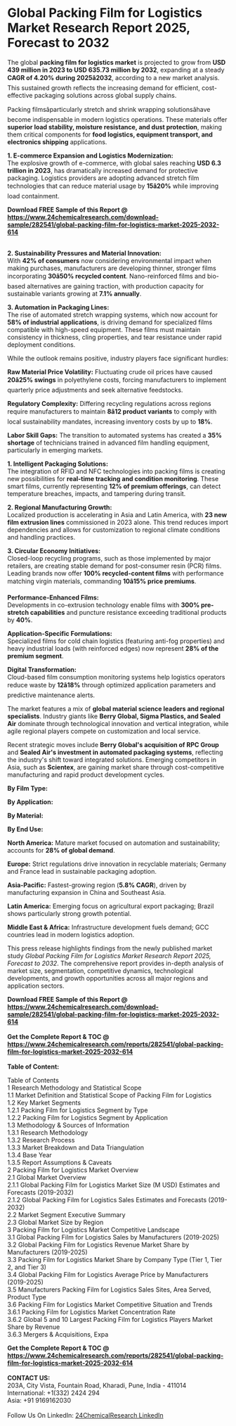 <h1>Global Packing Film for Logistics Market Research Report 2025, Forecast to 2032</h1><p>The global <strong>packing film for logistics market</strong> is projected to grow from <strong>USD 439 million in 2023 to USD 635.73 million by 2032</strong>, expanding at a steady <strong>CAGR of 4.20% during 2025â2032</strong>, according to a new market analysis. This sustained growth reflects the increasing demand for efficient, cost-effective packaging solutions across global supply chains.</p><p>Packing filmsâparticularly stretch and shrink wrapping solutionsâhave become indispensable in modern logistics operations. These materials offer <strong>superior load stability, moisture resistance, and dust protection</strong>, making them critical components for <strong>food logistics, equipment transport, and electronics shipping</strong> applications.</p><p><strong>1. E-commerce Expansion and Logistics Modernization:</strong><br>
The explosive growth of e-commerce, with global sales reaching <strong>USD 6.3 trillion in 2023</strong>, has dramatically increased demand for protective packaging. Logistics providers are adopting advanced stretch film technologies that can reduce material usage by <strong>15â20%</strong> while improving load containment.</p><div><b>Download FREE Sample of this Report @ 
            <a href="https://www.24chemicalresearch.com/download-sample/282541/global-packing-film-for-logistics-market-2025-2032-614">
            https://www.24chemicalresearch.com/download-sample/282541/global-packing-film-for-logistics-market-2025-2032-614</a></b></div><br><p><strong>2. Sustainability Pressures and Material Innovation:</strong><br>
With <strong>42% of consumers</strong> now considering environmental impact when making purchases, manufacturers are developing thinner, stronger films incorporating <strong>30â50% recycled content</strong>. Nano-reinforced films and bio-based alternatives are gaining traction, with production capacity for sustainable variants growing at <strong>7.1% annually</strong>.</p><p><strong>3. Automation in Packaging Lines:</strong><br>
The rise of automated stretch wrapping systems, which now account for <strong>58% of industrial applications</strong>, is driving demand for specialized films compatible with high-speed equipment. These films must maintain consistency in thickness, cling properties, and tear resistance under rapid deployment conditions.</p><p>While the outlook remains positive, industry players face significant hurdles:</p><p><strong>Raw Material Price Volatility:</strong> Fluctuating crude oil prices have caused <strong>20â25% swings</strong> in polyethylene costs, forcing manufacturers to implement quarterly price adjustments and seek alternative feedstocks.</p><p><strong>Regulatory Complexity:</strong> Differing recycling regulations across regions require manufacturers to maintain <strong>8â12 product variants</strong> to comply with local sustainability mandates, increasing inventory costs by up to <strong>18%</strong>.</p><p><strong>Labor Skill Gaps:</strong> The transition to automated systems has created a <strong>35% shortage</strong> of technicians trained in advanced film handling equipment, particularly in emerging markets.</p><p><strong>1. Intelligent Packaging Solutions:</strong><br>
The integration of RFID and NFC technologies into packing films is creating new possibilities for <strong>real-time tracking and condition monitoring</strong>. These smart films, currently representing <strong>12% of premium offerings</strong>, can detect temperature breaches, impacts, and tampering during transit.</p><p><strong>2. Regional Manufacturing Growth:</strong><br>
Localized production is accelerating in Asia and Latin America, with <strong>23 new film extrusion lines</strong> commissioned in 2023 alone. This trend reduces import dependencies and allows for customization to regional climate conditions and handling practices.</p><p><strong>3. Circular Economy Initiatives:</strong><br>
Closed-loop recycling programs, such as those implemented by major retailers, are creating stable demand for post-consumer resin (PCR) films. Leading brands now offer <strong>100% recycled-content films</strong> with performance matching virgin materials, commanding <strong>10â15% price premiums</strong>.</p><p><strong>Performance-Enhanced Films:</strong><br>
	Developments in co-extrusion technology enable films with <strong>300% pre-stretch capabilities</strong> and puncture resistance exceeding traditional products by <strong>40%</strong>.</p><p><strong>Application-Specific Formulations:</strong><br>
	Specialized films for cold chain logistics (featuring anti-fog properties) and heavy industrial loads (with reinforced edges) now represent <strong>28% of the premium segment</strong>.</p><p><strong>Digital Transformation:</strong><br>
	Cloud-based film consumption monitoring systems help logistics operators reduce waste by <strong>12â18%</strong> through optimized application parameters and predictive maintenance alerts.</p><p>The market features a mix of <strong>global material science leaders and regional specialists</strong>. Industry giants like <strong>Berry Global, Sigma Plastics, and Sealed Air</strong> dominate through technological innovation and vertical integration, while agile regional players compete on customization and local service.</p><p>Recent strategic moves include <strong>Berry Global's acquisition of RPC Group</strong> and <strong>Sealed Air's investment in automated packaging systems</strong>, reflecting the industry's shift toward integrated solutions. Emerging competitors in Asia, such as <strong>Scientex</strong>, are gaining market share through cost-competitive manufacturing and rapid product development cycles.</p><p><strong>By Film Type:</strong></p><p><strong>By Application:</strong></p><p><strong>By Material:</strong></p><p><strong>By End Use:</strong></p><p><strong>North America:</strong> Mature market focused on automation and sustainability; accounts for <strong>28% of global demand</strong>.</p><p><strong>Europe:</strong> Strict regulations drive innovation in recyclable materials; Germany and France lead in sustainable packaging adoption.</p><p><strong>Asia-Pacific:</strong> Fastest-growing region (<strong>5.8% CAGR</strong>), driven by manufacturing expansion in China and Southeast Asia.</p><p><strong>Latin America:</strong> Emerging focus on agricultural export packaging; Brazil shows particularly strong growth potential.</p><p><strong>Middle East &amp; Africa:</strong> Infrastructure development fuels demand; GCC countries lead in modern logistics adoption.</p><p>This press release highlights findings from the newly published market study <em>Global Packing Film for Logistics Market Research Report 2025, Forecast to 2032</em>. The comprehensive report provides in-depth analysis of market size, segmentation, competitive dynamics, technological developments, and growth opportunities across all major regions and application sectors.</p><div><b>Download FREE Sample of this Report @ 
            <a href="https://www.24chemicalresearch.com/download-sample/282541/global-packing-film-for-logistics-market-2025-2032-614">
            https://www.24chemicalresearch.com/download-sample/282541/global-packing-film-for-logistics-market-2025-2032-614</a></b></div><br><div><b>Get the Complete Report & TOC @ 
            <a href="https://www.24chemicalresearch.com/reports/282541/global-packing-film-for-logistics-market-2025-2032-614">
            https://www.24chemicalresearch.com/reports/282541/global-packing-film-for-logistics-market-2025-2032-614</a></b></div><br>
            <b>Table of Content:</b><p>Table of Contents<br />
1 Research Methodology and Statistical Scope<br />
1.1 Market Definition and Statistical Scope of Packing Film for Logistics<br />
1.2 Key Market Segments<br />
1.2.1 Packing Film for Logistics Segment by Type<br />
1.2.2 Packing Film for Logistics Segment by Application<br />
1.3 Methodology & Sources of Information<br />
1.3.1 Research Methodology<br />
1.3.2 Research Process<br />
1.3.3 Market Breakdown and Data Triangulation<br />
1.3.4 Base Year<br />
1.3.5 Report Assumptions & Caveats<br />
2 Packing Film for Logistics Market Overview<br />
2.1 Global Market Overview<br />
2.1.1 Global Packing Film for Logistics Market Size (M USD) Estimates and Forecasts (2019-2032)<br />
2.1.2 Global Packing Film for Logistics Sales Estimates and Forecasts (2019-2032)<br />
2.2 Market Segment Executive Summary<br />
2.3 Global Market Size by Region<br />
3 Packing Film for Logistics Market Competitive Landscape<br />
3.1 Global Packing Film for Logistics Sales by Manufacturers (2019-2025)<br />
3.2 Global Packing Film for Logistics Revenue Market Share by Manufacturers (2019-2025)<br />
3.3 Packing Film for Logistics Market Share by Company Type (Tier 1, Tier 2, and Tier 3)<br />
3.4 Global Packing Film for Logistics Average Price by Manufacturers (2019-2025)<br />
3.5 Manufacturers Packing Film for Logistics Sales Sites, Area Served, Product Type<br />
3.6 Packing Film for Logistics Market Competitive Situation and Trends<br />
3.6.1 Packing Film for Logistics Market Concentration Rate<br />
3.6.2 Global 5 and 10 Largest Packing Film for Logistics Players Market Share by Revenue<br />
3.6.3 Mergers & Acquisitions, Expa</p><div><b>Get the Complete Report & TOC @ 
            <a href="https://www.24chemicalresearch.com/reports/282541/global-packing-film-for-logistics-market-2025-2032-614">
            https://www.24chemicalresearch.com/reports/282541/global-packing-film-for-logistics-market-2025-2032-614</a></b></div><br><b>CONTACT US:</b><br>
            203A, City Vista, Fountain Road, Kharadi, Pune, India - 411014<br>
            International: +1(332) 2424 294<br>
            Asia: +91 9169162030 <br><br>
            Follow Us On LinkedIn: <a href="https://www.linkedin.com/company/24chemicalresearch/">24ChemicalResearch LinkedIn</a>